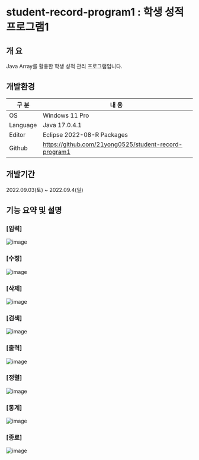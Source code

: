 # student-record-program1 : 학생 성적 프로그램1


## 개 요

Java Array를 활용한 학생 성적 관리 프로그램입니다.

## 개발환경

| 구 분 | 내 용 |
| --- | --- |
| OS | Windows 11 Pro |
| Language | Java 17.0.4.1 |
| Editor | Eclipse 2022-08-R Packages |
| Github | https://github.com/21yong0525/student-record-program1 |

## 개발기간

2022.09.03(토) ~ 2022.09.4(일)


## 기능 요약 및 설명

### [입력]
![image](https://user-images.githubusercontent.com/115531869/195992992-6fd11991-1435-40ef-a67f-0f4ba777340f.png)


### [수정]
![image](https://user-images.githubusercontent.com/115531869/195993053-f7aa0098-6b38-4cda-8e55-4a47264c2958.png)


### [삭제]
![image](https://user-images.githubusercontent.com/115531869/195993181-3367d50b-2d91-42a6-a700-69b8816390f9.png)


### [검색]
![image](https://user-images.githubusercontent.com/115531869/195993365-b9723697-840d-4d00-af5f-018ba11c88fa.png)


### [출력]
![image](https://user-images.githubusercontent.com/115531869/195993385-9b9723fc-58f6-4cec-a0b6-ef6105eb4e52.png)


### [정렬]
![image](https://user-images.githubusercontent.com/115531869/195993430-a8fe5809-39e6-456a-9bb9-e7808e1fecf0.png)


### [통계]
![image](https://user-images.githubusercontent.com/115531869/195993490-5645552c-b313-4488-b9f8-314e89f2bf1b.png)


### [종료]
![image](https://user-images.githubusercontent.com/115531869/195993509-d0deddd9-cf19-4b43-92ef-1868bdc79e16.png)

